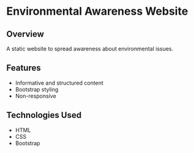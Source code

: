 # Environmental Awareness Website

## Overview
A static website to spread awareness about environmental issues.

## Features
- Informative and structured content  
- Bootstrap styling  
- Non-responsive  

## Technologies Used
- HTML  
- CSS  
- Bootstrap  
